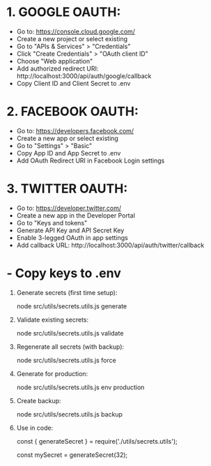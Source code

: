 # 1. GOOGLE OAUTH:

- Go to: https://console.cloud.google.com/
- Create a new project or select existing
- Go to "APIs & Services" > "Credentials"
- Click "Create Credentials" > "OAuth client ID"
- Choose "Web application"
- Add authorized redirect URI: http://localhost:3000/api/auth/google/callback
- Copy Client ID and Client Secret to .env

# 2. FACEBOOK OAUTH:

- Go to: https://developers.facebook.com/
- Create a new app or select existing
- Go to "Settings" > "Basic"
- Copy App ID and App Secret to .env
- Add OAuth Redirect URI in Facebook Login settings

# 3. TWITTER OAUTH:

- Go to: https://developer.twitter.com/
- Create a new app in the Developer Portal
- Go to "Keys and tokens"
- Generate API Key and API Secret Key
- Enable 3-legged OAuth in app settings
- Add callback URL: http://localhost:3000/api/auth/twitter/callback

# **- Copy keys to .env**

1. Generate secrets (first time setup):

   node src/utils/secrets.utils.js generate



2. Validate existing secrets:

   node src/utils/secrets.utils.js validate



3. Regenerate all secrets (with backup):

   node src/utils/secrets.utils.js force



4. Generate for production:

   node src/utils/secrets.utils.js env production



5. Create backup:

   node src/utils/secrets.utils.js backup



6. Use in code:

   const { generateSecret } = require('./utils/secrets.utils');

   const mySecret = generateSecret(32);
